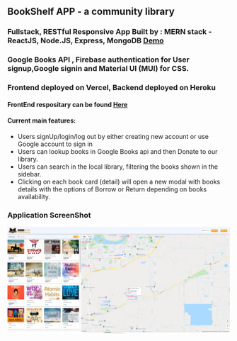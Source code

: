 ## BookShelf APP - a community library

### Fullstack, RESTful Responsive App Built by : MERN stack - ReactJS, Node.JS, Express, MongoDB <a href="https://bookshelf-client-six.vercel.app/"> Demo </a>

### Google Books API , Firebase authentication for User signup,Google signin and Material UI (MUI) for CSS.

### Frontend deployed on Vercel, Backend deployed on Heroku
#### FrontEnd respositary can be found <a href="https://github.com/SirvanD/Bookshelf-Client"> Here </a>

#### Current main features:

- Users signUp/login/log out by either creating new account or use Google account to sign in
- Users can lookup books in Google Books api and then Donate to our library.
- Users can search in the local library, filtering the books shown in the sidebar.
- Clicking on each book card (detail) will open a new modal with books details with the options of Borrow or Return depending on books availability.

### Application ScreenShot

![Screenshot](bookshelf_ss.png)
